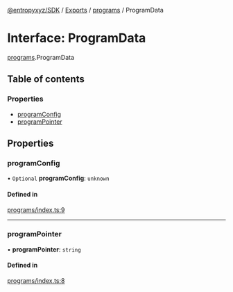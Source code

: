 [@entropyxyz/SDK](../README.md) / [Exports](../modules.md) / [programs](../modules/programs.md) / ProgramData

# Interface: ProgramData

[programs](../modules/programs.md).ProgramData

## Table of contents

### Properties

- [programConfig](programs.ProgramData.md#programconfig)
- [programPointer](programs.ProgramData.md#programpointer)

## Properties

### programConfig

• `Optional` **programConfig**: `unknown`

#### Defined in

[programs/index.ts:9](https://github.com/entropyxyz/SDK/blob/1c426d7/src/programs/index.ts#L9)

___

### programPointer

• **programPointer**: `string`

#### Defined in

[programs/index.ts:8](https://github.com/entropyxyz/SDK/blob/1c426d7/src/programs/index.ts#L8)
